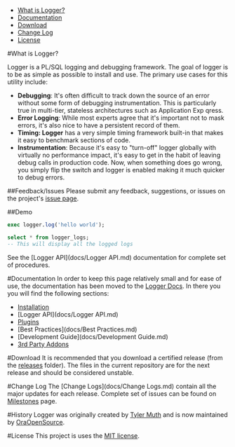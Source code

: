 - [What is Logger?](#what-is-logger)
- [Documentation](#documentation)
- [Download](#download)
- [Change Log](#change-log)
- [License](#license)

#What is Logger?

Logger is a PL/SQL logging and debugging framework. The goal of logger is to be as simple as possible to install and use. The primary use cases for this utility include:

* **Debugging**: It's often difficult to track down the source of an error without some form of debugging instrumentation. This is particularly true in multi-tier, stateless architectures such as Application Exp qress.
* **Error Logging**: While most experts agree that it's important not to mask errors, it's also nice to have a persistent record of them.
* **Timing: Logger** has a very simple timing framework built-in that makes it easy to benchmark sections of code.
* **Instrumentation**: Because it's easy to "turn-off" logger globally with virtually no performance impact, it's easy to get in the habit of leaving debug calls in production code. Now, when something does go wrong, you simply flip the switch and logger is enabled making it much quicker to debug errors.

##Feedback/Issues
Please submit any feedback, suggestions, or issues on the project's [issue page](https://github.com/oraopensource/logger/issues).

##Demo
```sql
exec logger.log('hello world');

select * from logger_logs;
-- This will display all the logged logs
```

See the [Logger API](docs/Logger API.md) documentation for complete set of procedures.

#Documentation
In order to keep this page relatively small and for ease of use, the documentation has been moved to the [Logger Docs](docs). In there you you will find the following sections:
- [Installation](docs/Installation.md)
- [Logger API](docs/Logger API.md)
- [Plugins](docs/Plugins.md)
- [Best Practices](docs/Best Practices.md)
- [Development Guide](docs/Development Guide.md)
- [3rd Party Addons](docs/Addons.md)

#Download
It is recommended that you download a certified release (from the [releases](https://github.com/oraopensource/logger/releases) folder). The files in the current repository are for the next release and should be considered unstable.

#Change Log
The [Change Logs](docs/Change Logs.md) contain all the major updates for each release. Complete set of issues can be found on [Milestones](https://github.com/OraOpenSource/Logger/milestones?state=closed) page.

#History
Logger was originally created by [Tyler Muth](https://twitter.com/tmuth) and is now maintained by [OraOpenSource](http://www.oraopensource.com).

#License
This project is uses the [MIT license](LICENSE).
